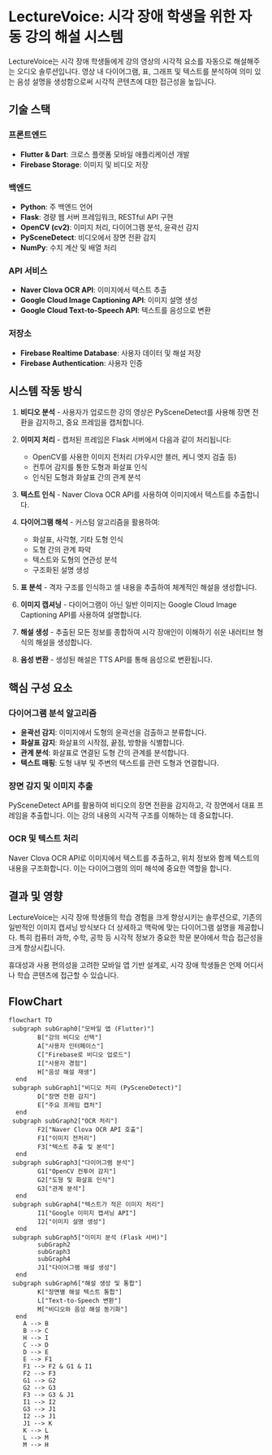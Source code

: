 # LectureVoice: 시각 장애 학생을 위한 자동 강의 해설 시스템

LectureVoice는 시각 장애 학생들에게 강의 영상의 시각적 요소를 자동으로 해설해주는 오디오 솔루션입니다. 영상 내 다이어그램, 표, 그래프 및 텍스트를 분석하여 의미 있는 음성 설명을 생성함으로써 시각적 콘텐츠에 대한 접근성을 높입니다.

## 기술 스택

### 프론트엔드
- **Flutter & Dart**: 크로스 플랫폼 모바일 애플리케이션 개발
- **Firebase Storage**: 이미지 및 비디오 저장

### 백엔드
- **Python**: 주 백엔드 언어
- **Flask**: 경량 웹 서버 프레임워크, RESTful API 구현
- **OpenCV (cv2)**: 이미지 처리, 다이어그램 분석, 윤곽선 감지
- **PySceneDetect**: 비디오에서 장면 전환 감지
- **NumPy**: 수치 계산 및 배열 처리

### API 서비스
- **Naver Clova OCR API**: 이미지에서 텍스트 추출
- **Google Cloud Image Captioning API**: 이미지 설명 생성
- **Google Cloud Text-to-Speech API**: 텍스트를 음성으로 변환

### 저장소
- **Firebase Realtime Database**: 사용자 데이터 및 해설 저장
- **Firebase Authentication**: 사용자 인증

## 시스템 작동 방식

1. **비디오 분석** - 사용자가 업로드한 강의 영상은 PySceneDetect를 사용해 장면 전환을 감지하고, 중요 프레임을 캡처합니다.

2. **이미지 처리** - 캡처된 프레임은 Flask 서버에서 다음과 같이 처리됩니다:
   - OpenCV를 사용한 이미지 전처리 (가우시안 블러, 케니 엣지 검출 등)
   - 컨투어 감지를 통한 도형과 화살표 인식
   - 인식된 도형과 화살표 간의 관계 분석

3. **텍스트 인식** - Naver Clova OCR API를 사용하여 이미지에서 텍스트를 추출합니다.

4. **다이어그램 해석** - 커스텀 알고리즘을 활용하여:
   - 화살표, 사각형, 기타 도형 인식
   - 도형 간의 관계 파악
   - 텍스트와 도형의 연관성 분석
   - 구조화된 설명 생성

5. **표 분석** - 격자 구조를 인식하고 셀 내용을 추출하여 체계적인 해설을 생성합니다.

6. **이미지 캡셔닝** - 다이어그램이 아닌 일반 이미지는 Google Cloud Image Captioning API를 사용하여 설명합니다.

7. **해설 생성** - 추출된 모든 정보를 종합하여 시각 장애인이 이해하기 쉬운 내러티브 형식의 해설을 생성합니다.

8. **음성 변환** - 생성된 해설은 TTS API를 통해 음성으로 변환됩니다.

## 핵심 구성 요소

### 다이어그램 분석 알고리즘
- **윤곽선 감지**: 이미지에서 도형의 윤곽선을 검출하고 분류합니다.
- **화살표 감지**: 화살표의 시작점, 끝점, 방향을 식별합니다.
- **관계 분석**: 화살표로 연결된 도형 간의 관계를 분석합니다.
- **텍스트 매핑**: 도형 내부 및 주변의 텍스트를 관련 도형과 연결합니다.

### 장면 감지 및 이미지 추출
PySceneDetect API를 활용하여 비디오의 장면 전환을 감지하고, 각 장면에서 대표 프레임을 추출합니다. 이는 강의 내용의 시각적 구조를 이해하는 데 중요합니다.

### OCR 및 텍스트 처리
Naver Clova OCR API로 이미지에서 텍스트를 추출하고, 위치 정보와 함께 텍스트의 내용을 구조화합니다. 이는 다이어그램의 의미 해석에 중요한 역할을 합니다.

## 결과 및 영향

LectureVoice는 시각 장애 학생들의 학습 경험을 크게 향상시키는 솔루션으로, 기존의 일반적인 이미지 캡셔닝 방식보다 더 상세하고 맥락에 맞는 다이어그램 설명을 제공합니다. 특히 컴퓨터 과학, 수학, 공학 등 시각적 정보가 중요한 학문 분야에서 학습 접근성을 크게 향상시킵니다.

휴대성과 사용 편의성을 고려한 모바일 앱 기반 설계로, 시각 장애 학생들은 언제 어디서나 학습 콘텐츠에 접근할 수 있습니다.

## FlowChart
```mermaid
flowchart TD
 subgraph subGraph0["모바일 앱 (Flutter)"]
        B["강의 비디오 선택"]
        A["사용자 인터페이스"]
        C["Firebase로 비디오 업로드"]
        I["사용자 경험"]
        H["음성 해설 재생"]
  end
 subgraph subGraph1["비디오 처리 (PySceneDetect)"]
        D["장면 전환 감지"]
        E["주요 프레임 캡처"]
  end
 subgraph subGraph2["OCR 처리"]
        F2["Naver Clova OCR API 호출"]
        F1["이미지 전처리"]
        F3["텍스트 추출 및 분석"]
  end
 subgraph subGraph3["다이어그램 분석"]
        G1["OpenCV 컨투어 감지"]
        G2["도형 및 화살표 인식"]
        G3["관계 분석"]
  end
 subgraph subGraph4["텍스트가 적은 이미지 처리"]
        I1["Google 이미지 캡셔닝 API"]
        I2["이미지 설명 생성"]
  end
 subgraph subGraph5["이미지 분석 (Flask 서버)"]
        subGraph2
        subGraph3
        subGraph4
        J1["다이어그램 해설 생성"]
  end
 subgraph subGraph6["해설 생성 및 통합"]
        K["장면별 해설 텍스트 통합"]
        L["Text-to-Speech 변환"]
        M["비디오와 음성 해설 동기화"]
  end
    A --> B
    B --> C
    H --> I
    C --> D
    D --> E
    E --> F1
    F1 --> F2 & G1 & I1
    F2 --> F3
    G1 --> G2
    G2 --> G3
    F3 --> G3 & J1
    I1 --> I2
    G3 --> J1
    I2 --> J1
    J1 --> K
    K --> L
    L --> M
    M --> H



```
